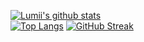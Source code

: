 
 <!--[![Readme Card](https://github-readme-stats.vercel.app/api/pin/?theme=noctis_minimus&layout=compact&username=arealclimber&repo=nft-playground)](https://github.com/arealclimber/nft-playground)
<!--[![Readme Card](https://github-readme-stats.vercel.app/api/pin/?theme=noctis_minimus&layout=compact&username=arealclimber&repo=Blogs)](https://github.com/arealclimber/Blogs)
[![Readme Card](https://github-readme-stats.vercel.app/api/pin/?theme=noctis_minimus&layout=compact&username=arealclimber&repo=DeFi-Developer-Road-Map)](https://github.com/arealclimber/DeFi-Developer-Road-Map)
[![Readme Card](https://github-readme-stats.vercel.app/api/pin/?theme=noctis_minimus&layout=compact&username=arealclimber&repo=eattheblocks)](https://github.com/arealclimber/eattheblocks) -->



<!-- ### About Me  -->


<!-- **arealclimber/arealclimber** is a ✨ _special_ ✨ repository because its `README.md` (this file) appears on your GitHub profile.

Here are some ideas to get you started:

- 🔭 I’m currently working on ...
- 🌱 I’m currently learning ...
- 👯 I’m looking to collaborate on ...
- 🤔 I’m looking for help with ...
- 💬 Ask me about ...
- 📫 How to reach me: ...
- 😄 Pronouns: ...
- ⚡ Fun fact: ...
 -->


[![Lumii's github stats](https://github-readme-stats.vercel.app/api?username=arealclimber&show_icons=true&count_private=true&theme=noctis_minimus)](https://github.com/arealclimber?tab=repositories)  
[![Top Langs](https://github-readme-stats.vercel.app/api/top-langs/?username=arealclimber&count_private=true&layout=compact&theme=noctis_minimus)](https://github.com/arealclimber?tab=repositories)
[![GitHub Streak](http://github-readme-streak-stats.herokuapp.com?user=arealclimber&theme=dark&background=000000)](https://git.io/streak-stats)

